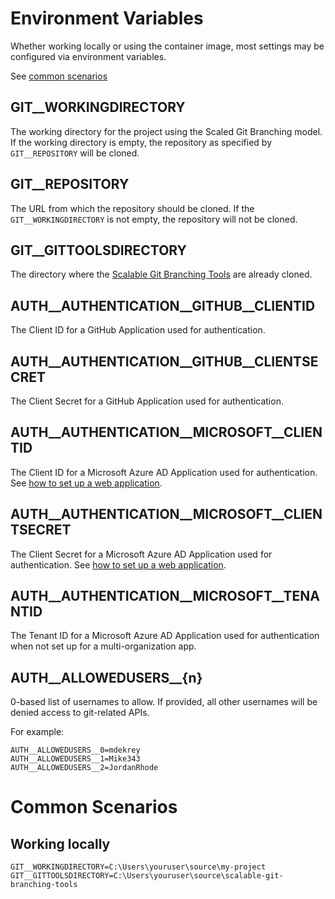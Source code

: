 # Environment Variables

Whether working locally or using the container image, most settings may be
configured via environment variables.

See [common scenarios](#common-scenarios)

## GIT__WORKINGDIRECTORY

The working directory for the project using the Scaled Git Branching model. If
the working directory is empty, the repository as specified by `GIT__REPOSITORY`
will be cloned.

## GIT__REPOSITORY

The URL from which the repository should be cloned. If the
`GIT__WORKINGDIRECTORY` is not empty, the repository will not be cloned.

## GIT__GITTOOLSDIRECTORY

The directory where the [Scalable Git Branching Tools][git-tools] are already
cloned.

## AUTH__AUTHENTICATION__GITHUB__CLIENTID

The Client ID for a GitHub Application used for authentication.

## AUTH__AUTHENTICATION__GITHUB__CLIENTSECRET

The Client Secret for a GitHub Application used for authentication.

## AUTH__AUTHENTICATION__MICROSOFT__CLIENTID

The Client ID for a Microsoft Azure AD Application used for authentication. See
[how to set up a web application][ms-auth].

## AUTH__AUTHENTICATION__MICROSOFT__CLIENTSECRET

The Client Secret for a Microsoft Azure AD Application used for authentication.
See [how to set up a web application][ms-auth].

## AUTH__AUTHENTICATION__MICROSOFT__TENANTID

The Tenant ID for a Microsoft Azure AD Application used for authentication when
not set up for a multi-organization app.

## AUTH__ALLOWEDUSERS__{n}

0-based list of usernames to allow. If provided, all other usernames will be
denied access to git-related APIs.

For example:

```
AUTH__ALLOWEDUSERS__0=mdekrey
AUTH__ALLOWEDUSERS__1=Mike343
AUTH__ALLOWEDUSERS__2=JordanRhode
```

# Common Scenarios

## Working locally

```
GIT__WORKINGDIRECTORY=C:\Users\youruser\source\my-project
GIT__GITTOOLSDIRECTORY=C:\Users\youruser\source\scalable-git-branching-tools
```

[git-tools]: https://github.com/PrincipleStudios/scalable-git-branching-tools/
[ms-auth]: https://learn.microsoft.com/en-us/azure/active-directory-b2c/tutorial-register-applications
